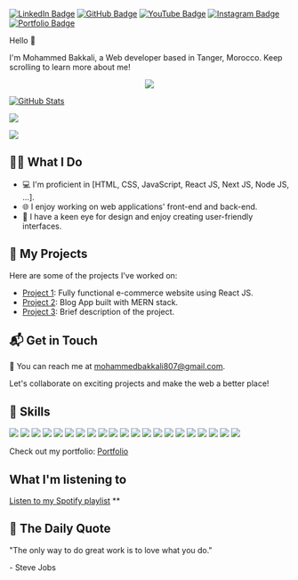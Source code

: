 [![LinkedIn Badge](https://img.shields.io/badge/LinkedIn-0077B5?style=for-the-badge&logo=linkedin&logoColor=white)](https://www.linkedin.com/in/mohammed-bakkali-4821a123a/)
[![GitHub Badge](https://img.shields.io/badge/GitHub-181717?style=for-the-badge&logo=github&logoColor=white)](https://github.com/mohammed-bakkali)
[![YouTube Badge](https://img.shields.io/badge/YouTube-FF0000?style=for-the-badge&logo=youtube&logoColor=white)](https://www.youtube.com/user/YourUsername)
[![Instagram Badge](https://img.shields.io/badge/Instagram-E4405F?style=for-the-badge&logo=instagram&logoColor=white)](https://www.instagram.com/your_username/)
[![Portfolio Badge](https://img.shields.io/badge/Portfolio-YourWebsiteColor?style=for-the-badge&logo=web&logoColor=white)](https://mohammed-bakkali.netlify.app/)

Hello 👋

I'm Mohammed Bakkali, a Web developer based in Tanger, Morocco. Keep scrolling to learn more about me!

<p align="center">
  <a href="https://github.com/DenverCoder1/readme-typing-svg">
    <img src="https://readme-typing-svg.herokuapp.com?color=%2336BCF7&size=24&center=true&lines=I'm+a+Web+Developer">
  </a>
</p>

[![GitHub Stats](https://github-readme-stats.vercel.app/api?username=mohammed-bakkali&show_icons=true&theme=algolia&hide_border=false&include_all_commits=true&count_private=true)](https://github.com/mohammed-bakkali)

![](https://github-readme-streak-stats.herokuapp.com/?user=mohammed-bakkali&theme=algolia&hide_border=false)

![](https://github-readme-stats.vercel.app/api/top-langs/?username=mohammed-bakkali&theme=algolia&hide_border=false&layout=compact)




## :sassy_man: What I Do

- 💻 I'm proficient in [HTML, CSS, JavaScript, React JS, Next JS, Node JS, ...].
- 🌐 I enjoy working on web applications' front-end and back-end.
- 🎨 I have a keen eye for design and enjoy creating user-friendly interfaces.

## 🚀 My Projects

Here are some of the projects I've worked on:

- [Project 1](https://github.com/mohammed-bakkali/E-commerce-App): Fully functional e-commerce website using React JS.
- [Project 2](link-to-project-2): Blog App built with MERN stack.
- [Project 3](link-to-project-3): Brief description of the project.

## 📬 Get in Touch

📧 You can reach me at [mohammedbakkali807@gmail.com](mailto:mohammedbakkali807@gmail.com).

Let's collaborate on exciting projects and make the web a better place!

## 💼 Skills

![](https://img.shields.io/badge/HTML5-E34F26?style=for-the-badge&logo=html5&logoColor=white)
![](https://img.shields.io/badge/CSS3-1572B6?style=for-the-badge&logo=css3&logoColor=white)
![](https://img.shields.io/badge/SASS-CC6699?style=for-the-badge&logo=sass&logoColor=white)
![](https://img.shields.io/badge/Bootstrap-7952B3?style=for-the-badge&logo=bootstrap&logoColor=white)
![](https://img.shields.io/badge/Tailwind_CSS-38B2AC?style=for-the-badge&logo=tailwind-css&logoColor=white)
![](https://img.shields.io/badge/JavaScript-323330?style=for-the-badge&logo=javascript&logoColor=F7DF1E)
![](https://img.shields.io/badge/React-20232A?style=for-the-badge&logo=react&logoColor=61DAFB)
![](https://img.shields.io/badge/Next.js-000000?style=for-the-badge&logo=next.js&logoColor=white)
![](https://img.shields.io/badge/PHP-777BB4?style=for-the-badge&logo=php&logoColor=white)
![](https://img.shields.io/badge/Laravel-FF2D20?style=for-the-badge&logo=laravel&logoColor=white)
![](https://img.shields.io/badge/MySQL-4479A1?style=for-the-badge&logo=mysql&logoColor=white)
![](https://img.shields.io/badge/MongoDB-4EA94B?style=for-the-badge&logo=mongodb&logoColor=white)
![](https://img.shields.io/badge/SQL-003B57?style=for-the-badge&logo=sql&logoColor=white)
![](https://img.shields.io/badge/Linux-FCC624?style=for-the-badge&logo=linux&logoColor=black)
![](https://img.shields.io/badge/Bash_Scripting-000000?style=for-the-badge&logo=gnu-bash&logoColor=white)
![](https://img.shields.io/badge/VMware-607078?style=for-the-badge&logo=vmware&logoColor=white)
![](https://img.shields.io/badge/VirtualBox-183A61?style=for-the-badge&logo=virtualbox&logoColor=white)
![](https://img.shields.io/badge/Docker-2496ED?style=for-the-badge&logo=docker&logoColor=white)
![](https://img.shields.io/badge/Visual_Studio_Code-007ACC?style=for-the-badge&logo=visual-studio-code&logoColor=white)
![](https://img.shields.io/badge/Git-F05032?style=for-the-badge&logo=git&logoColor=white)
![](https://img.shields.io/badge/Jira-0052CC?style=for-the-badge&logo=jira&logoColor=white)

Check out my portfolio: [Portfolio](https://mohammed-bakkali.github.io/Portflio/)

## What I'm listening to

[Listen to my Spotify playlist](https://open.spotify.com/playlist/64XWElwXz3Ol5a5IOxxopE)
**
## 📜 The Daily Quote

<p>"The only way to do great work is to love what you do."</p>

<p>- Steve Jobs</p>

